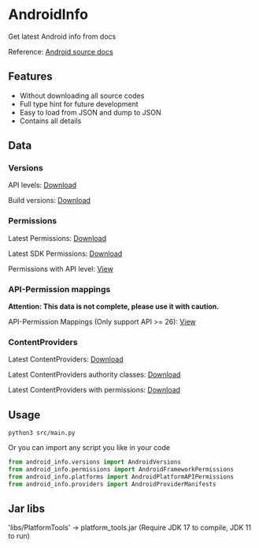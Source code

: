 # AndroidInfo

Get latest Android info from docs

Reference: [Android source docs](https://source.android.com/docs)

## Features

- Without downloading all source codes
- Full type hint for future development
- Easy to load from JSON and dump to JSON
- Contains all details

## Data

### Versions

API levels: [Download](https://github.com/XFY9326/AndroidInfo/raw/main/outputs/api_levels.json)

Build versions: [Download](https://github.com/XFY9326/AndroidInfo/raw/main/outputs/build_versions.json)

### Permissions

Latest Permissions: [Download](https://github.com/XFY9326/AndroidInfo/raw/main/outputs/permissions/permissions-REL.json)

Latest SDK Permissions: [Download](https://github.com/XFY9326/AndroidInfo/raw/main/outputs/permissions/permissions-REL-SDK.json)

Permissions with API level: [View](https://github.com/XFY9326/AndroidInfo/tree/main/outputs/permissions)

### API-Permission mappings

**Attention: This data is not complete, please use it with caution.**

API-Permission Mappings (Only support API >= 26): [View](https://github.com/XFY9326/AndroidInfo/tree/main/outputs/permission_mappings)

### ContentProviders

Latest ContentProviders: [Download](https://github.com/XFY9326/AndroidInfo/raw/main/outputs/providers/all_providers.json)

Latest ContentProviders authority classes: [Download](https://github.com/XFY9326/AndroidInfo/raw/main/outputs/providers/authority_classes.json)

Latest ContentProviders with permissions: [Download](https://github.com/XFY9326/AndroidInfo/raw/main/outputs/providers/permission_providers.json)

## Usage

```shell
python3 src/main.py
```

Or you can import any script you like in your code

```python
from android_info.versions import AndroidVersions
from android_info.permissions import AndroidFrameworkPermissions
from android_info.platforms import AndroidPlatformAPIPermissions
from android_info.providers import AndroidProviderManifests
```

## Jar libs

'libs/PlatformTools' -> platform_tools.jar (Require JDK 17 to compile, JDK 11 to run)


